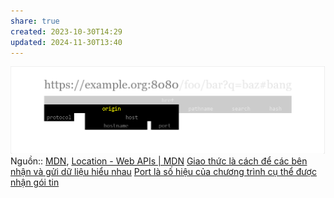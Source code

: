 ```yaml
---
share: true
created: 2023-10-30T14:29
updated: 2024-11-30T13:40
---
```

![origin.png](../../attachments/origin.png)
Nguồn:: [MDN](../../%E2%9C%8D%EF%B8%8FL%E1%BA%ADp%20tr%C3%ACnh/%CE%9E%20Ngu%E1%BB%93n%20v%C3%A0%20t%C3%A0i%20nguy%C3%AAn%20h%E1%BB%97%20tr%E1%BB%A3/%CE%9E%20Ngu%E1%BB%93n/MDN.md), [Location - Web APIs | MDN](https://developer.mozilla.org/en-US/docs/Web/API/Location)
[Giao thức là cách để các bên nhận và gửi dữ liệu hiểu nhau](../Giao%20th%E1%BB%A9c/Giao%20th%E1%BB%A9c%20l%C3%A0%20c%C3%A1ch%20%C4%91%E1%BB%83%20c%C3%A1c%20b%C3%AAn%20nh%E1%BA%ADn%20v%C3%A0%20g%E1%BB%ADi%20d%E1%BB%AF%20li%E1%BB%87u%20hi%E1%BB%83u%20nhau.md)
[Port là số hiệu của chương trình cụ thể được nhận gói tin](./Port%20l%C3%A0%20s%E1%BB%91%20hi%E1%BB%87u%20c%E1%BB%A7a%20ch%C6%B0%C6%A1ng%20tr%C3%ACnh%20c%E1%BB%A5%20th%E1%BB%83%20%C4%91%C6%B0%E1%BB%A3c%20nh%E1%BA%ADn%20g%C3%B3i%20tin.md)